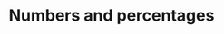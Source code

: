 ---
title: Numbers and percentages
permalink: /numbers-and-percentages/
layout: redirect
redirect: /our-style/numbers-and-percentages/
---